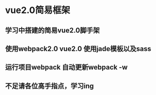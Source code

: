 # vue2.0简易框架

## 学习中搭建的简易vue2.0脚手架

## 使用webpack2.0 vue2.0 使用jade模板以及sass

## 运行项目webpack 自动更新webpack -w

## 不足请各位高手指点，学习ing